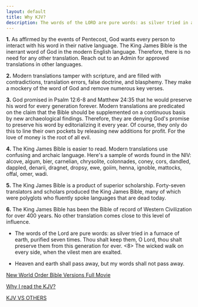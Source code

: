 ```yaml
---
layout: default
title: Why KJV?
description: The words of the LORD are pure words: as silver tried in a furnace of earth, purified seven times. Thou shalt keep them, O LORD, thou shalt preserve them from this generation for ever.
---
```


**1.** As affirmed by the events of Pentecost, God wants every person to interact with his word in their native language. The King James Bible is the inerrant word of God in the modern English language. Therefore, there is no need for any other translation. Reach out to an Admin for approved translations in other languages. 

**2.** Modern translations tamper with scripture, and are filled with contradictions, translation errors, false doctrine, and blasphemy. They make a mockery of the word of God and remove numerous key verses. 

**3.** God promised in Psalm 12:6-8 and Matthew 24:35 that he would preserve his word for every generation forever. Modern translations are predicated on the claim that the Bible should be supplemented on a continuous basis by new archaeological findings. Therefore, they are denying God's promise to preserve his word by editorializing it every year. Of course, they only do this to line their own pockets by releasing new additions for profit. For the love of money is the root of all evil.

**4.** The King James Bible is easier to read. Modern translations use confusing and archaic language. Here's a sample of words found in the NIV: alcove, algum, bier, carnelian, chrysolite, colonnades, coney, cors, dandled, dappled, denarii, dragnet, dropsy, ewe, goiim, henna, ignoble, mattocks, offal, omer, wadi.

**5.** The King James Bible is a product of superior scholarship. Forty-seven translators and scholars produced the King James Bible, many of which were polyglots who fluently spoke languages that are dead today. 

**6.** The King James Bible has been the Bible of record of Western Civilization for over 400 years. No other translation comes close to this level of influence.

* The words of the Lord are pure words: as silver tried in a furnace of earth, purified seven times. Thou shalt keep them, O Lord, thou shalt preserve them from this generation for ever. <8> The wicked walk on every side, when the vilest men are exalted.

* Heaven and earth shall pass away, but my words shall not pass away.

[New World Order Bible Versions Full Movie](https://youtu.be/i9SQjfB-oFw)

[Why I read the KJV?](https://www.kjvtoday.com/read-bible-in-king-james-version/)

[KJV VS OTHERS](https://ifbased.github.io/stuff/kjv-vs-others)

